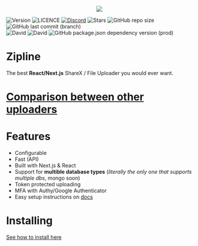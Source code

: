<p align="center"><img src="https://raw.githubusercontent.com/ZiplineProject/zipline/next/public/zipline_small.png"/></p>

![Version](https://img.shields.io/github/package-json/v/diced/zipline)
![LICENCE](https://img.shields.io/github/license/diced/zipline)
[![Discord](https://img.shields.io/discord/729771078196527176)](https://discord.gg/hCAS87WaQz)
![Stars](https://img.shields.io/github/stars/diced/zipline)
![GitHub repo size](https://img.shields.io/github/repo-size/diced/zipline)
![GitHub last commit (branch)](https://img.shields.io/github/last-commit/diced/zipline/next)
<br>
![David](https://img.shields.io/david/diced/zipline)
![David](https://img.shields.io/david/dev/diced/zipline)
![GitHub package.json dependency version (prod)](https://img.shields.io/github/package-json/dependency-version/diced/zipline/react)

# Zipline

The best **React/Next.js** ShareX / File Uploader you would ever want.

# [Comparison between other uploaders](https://zipline.diced.wtf/docs/comparison)

# Features

- Configurable
- Fast (API)
- Built with Next.js & React
- Support for **multible database types** (_literally the only one that supports multiple dbs_, mongo soon)
- Token protected uploading
- MFA with Authy/Google Authenticator
- Easy setup instructions on [docs](https://zipline.diced.wtf/docs)

# Installing

[See how to install here](https://zipline.diced.wtf/docs/)
